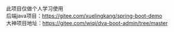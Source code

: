 此项目仅做个人学习使用<br>
后端java项目：https://gitee.com/xuelingkang/spring-boot-demo<br>
大神项目地址：https://gitee.com/wiqi/dva-boot-admin/tree/master

